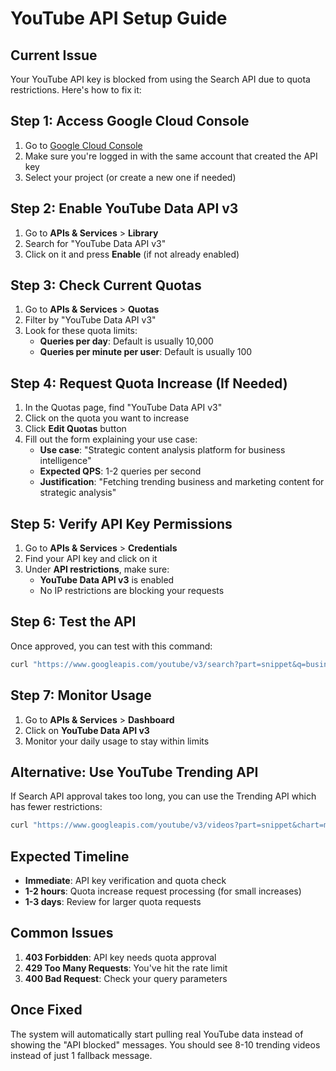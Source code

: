 # YouTube API Setup Guide

## Current Issue
Your YouTube API key is blocked from using the Search API due to quota restrictions. Here's how to fix it:

## Step 1: Access Google Cloud Console
1. Go to [Google Cloud Console](https://console.cloud.google.com/)
2. Make sure you're logged in with the same account that created the API key
3. Select your project (or create a new one if needed)

## Step 2: Enable YouTube Data API v3
1. Go to **APIs & Services** > **Library**
2. Search for "YouTube Data API v3"
3. Click on it and press **Enable** (if not already enabled)

## Step 3: Check Current Quotas
1. Go to **APIs & Services** > **Quotas**
2. Filter by "YouTube Data API v3"
3. Look for these quota limits:
   - **Queries per day**: Default is usually 10,000
   - **Queries per minute per user**: Default is usually 100

## Step 4: Request Quota Increase (If Needed)
1. In the Quotas page, find "YouTube Data API v3"
2. Click on the quota you want to increase
3. Click **Edit Quotas** button
4. Fill out the form explaining your use case:
   - **Use case**: "Strategic content analysis platform for business intelligence"
   - **Expected QPS**: 1-2 queries per second
   - **Justification**: "Fetching trending business and marketing content for strategic analysis"

## Step 5: Verify API Key Permissions
1. Go to **APIs & Services** > **Credentials**
2. Find your API key and click on it
3. Under **API restrictions**, make sure:
   - **YouTube Data API v3** is enabled
   - No IP restrictions are blocking your requests

## Step 6: Test the API
Once approved, you can test with this command:
```bash
curl "https://www.googleapis.com/youtube/v3/search?part=snippet&q=business%20marketing&type=video&key=YOUR_API_KEY"
```

## Step 7: Monitor Usage
1. Go to **APIs & Services** > **Dashboard**
2. Click on **YouTube Data API v3**
3. Monitor your daily usage to stay within limits

## Alternative: Use YouTube Trending API
If Search API approval takes too long, you can use the Trending API which has fewer restrictions:
```bash
curl "https://www.googleapis.com/youtube/v3/videos?part=snippet&chart=mostPopular&regionCode=US&key=YOUR_API_KEY"
```

## Expected Timeline
- **Immediate**: API key verification and quota check
- **1-2 hours**: Quota increase request processing (for small increases)
- **1-3 days**: Review for larger quota requests

## Common Issues
1. **403 Forbidden**: API key needs quota approval
2. **429 Too Many Requests**: You've hit the rate limit
3. **400 Bad Request**: Check your query parameters

## Once Fixed
The system will automatically start pulling real YouTube data instead of showing the "API blocked" messages. You should see 8-10 trending videos instead of just 1 fallback message.